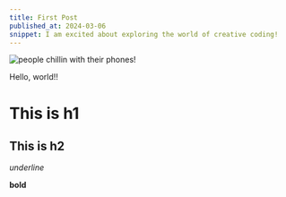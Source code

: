 ```yaml
---
title: First Post
published_at: 2024-03-06
snippet: I am excited about exploring the world of creative coding!
---
```




![people chillin with their phones!](/static/240306_first_post/ccs_pfp.png)

Hello, world!!

# This is h1

## This is h2

_underline_

**bold**
